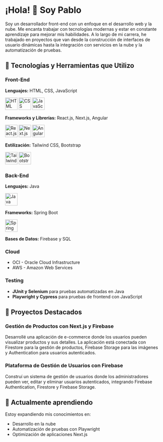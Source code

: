 # ¡Hola! 👋 Soy Pablo  
Soy un desarrollador front-end con un enfoque en el desarrollo web y la nube. Me encanta trabajar con tecnologías modernas y estar en constante aprendizaje para mejorar mis habilidades. A lo largo de mi carrera, he trabajado en proyectos que van desde la construcción de interfaces de usuario dinámicas hasta la integración con servicios en la nube y la automatización de pruebas.

## 🚀 Tecnologías y Herramientas que Utilizo  

### Front-End  
**Lenguajes:** HTML, CSS, JavaScript  
<p align="left">
  <img src="https://cdn.jsdelivr.net/gh/devicons/devicon@latest/icons/html5/html5-original-wordmark.svg" alt="HTML" width="40" height="40"/>
  <img src="https://cdn.jsdelivr.net/gh/devicons/devicon@latest/icons/css3/css3-original-wordmark.svg" alt="CSS" width="40" height="40"/>
  <img src="https://cdn.jsdelivr.net/gh/devicons/devicon@latest/icons/javascript/javascript-original.svg" alt="JavaScript" width="40" height="40"/>
</p>

**Frameworks y Librerías:** React.js, Next.js, Angular  
<p align="left">
  <img src="https://cdn.jsdelivr.net/gh/devicons/devicon@latest/icons/react/react-original-wordmark.svg" alt="React.js" width="40" height="40"/>
  <img src="https://cdn.jsdelivr.net/gh/devicons/devicon@latest/icons/nextjs/nextjs-plain.svg" alt="Next.js" width="40" height="40"/>
  <img src="https://cdn.jsdelivr.net/gh/devicons/devicon@latest/icons/angular/angular-original.svg" alt="Angular" width="40" height="40"/>
</p>

**Estilización:** Tailwind CSS, Bootstrap  
<p align="left">
  <img src="https://cdn.jsdelivr.net/gh/devicons/devicon@latest/icons/tailwindcss/tailwindcss-original.svg" alt="Tailwind CSS" width="40" height="40"/>
  <img src="https://cdn.jsdelivr.net/gh/devicons/devicon@latest/icons/bootstrap/bootstrap-original.svg" alt="Bootstrap" width="40" height="40"/>
</p>

### Back-End  
**Lenguajes:** Java  
<p align="left">
  <img src="https://cdn.jsdelivr.net/gh/devicons/devicon@latest/icons/java/java-original-wordmark.svg" alt="Java" width="40" height="40"/>
</p>

**Frameworks:** Spring Boot  
<p align="left">
  <img src="https://cdn.jsdelivr.net/gh/devicons/devicon@latest/icons/spring/spring-original.svg" alt="Spring Boot" width="40" height="40"/>
</p>

**Bases de Datos:** Firebase y SQL  

### Cloud  
- OCI - Oracle Cloud Infrastructure  
- AWS - Amazon Web Services  

### Testing  
- **JUnit y Selenium** para pruebas automatizadas en Java  
- **Playwright y Cypress** para pruebas de frontend con JavaScript  

## 💼 Proyectos Destacados  

### Gestión de Productos con Next.js y Firebase  
Desarrollé una aplicación de e-commerce donde los usuarios pueden visualizar productos y sus detalles. La aplicación está conectada con Firestore para la gestión de productos, Firebase Storage para las imágenes y Authentication para usuarios autenticados.

### Plataforma de Gestión de Usuarios con Firebase  
Construí un sistema de gestión de usuarios donde los administradores pueden ver, editar y eliminar usuarios autenticados, integrando Firebase Authentication, Firestore y Firebase Storage.

## 🌱 Actualmente aprendiendo  
Estoy expandiendo mis conocimientos en:  
- Desarrollo en la nube  
- Automatización de pruebas con Playwright  
- Optimización de aplicaciones Next.js


